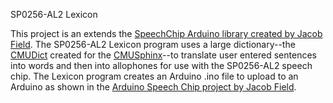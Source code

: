 SP0256-AL2 Lexicon

This project is an extends the [SpeechChip Arduino library created by Jacob Field](https://www.instructables.com/id/Arduino-Vintage-Speech-Chip/).  The SP0256-AL2 Lexicon program uses a large dictionary--the [CMUDict](https://github.com/cmusphinx/cmudict) created for the [CMUSphinx](https://github.com/cmusphinx)--to translate user entered sentences into words and then into allophones for use with the SP0256-AL2 speech chip.  The Lexicon program creates an Arduino .ino file to upload to an Arduino as shown in the [Arduino Speech Chip project by Jacob Field](https://www.instructables.com/id/Arduino-Vintage-Speech-Chip/).


